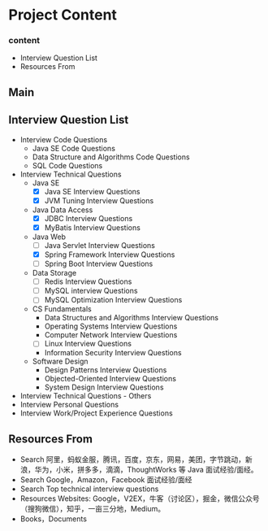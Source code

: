 # Project Content

### content

- Interview Question List
- Resources From

## Main

## Interview Question List

- Interview Code Questions
  - Java SE Code Questions
  - Data Structure and Algorithms Code Questions
  - SQL Code Questions
- Interview Technical Questions
  - Java SE
    - [x] Java SE Interview Questions
    - [x] JVM Tuning Interview Questions
  - Java Data Access
    - [x] JDBC Interview Questions
    - [x] MyBatis Interview Questions
  - Java Web
    - [ ] Java Servlet Interview Questions
    - [x] Spring Framework Interview Questions
    - [ ] Spring Boot Interview Questions
  - Data Storage
    - [ ] Redis Interview Questions
    - [ ] MySQL interview Questions
    - [ ] MySQL Optimization Interview Questions
  - CS Fundamentals
    - Data Structures and Algorithms Interview Questions
    - Operating Systems Interview Questions
    - Computer Network Interview Questions
    - [ ] Linux Interview Questions
    - Information Security Interview Questions
  - Software Design
    - Design Patterns Interview Questions
    - Objected-Oriented Interview Questions
    - System Design Interview Questions
- Interview Technical Questions - Others
- Interview Personal Questions
- Interview Work/Project Experience Questions

## Resources From

- Search 阿里，蚂蚁金服，腾讯，百度，京东，网易，美团，字节跳动，新浪，华为，小米，拼多多，滴滴，ThoughtWorks 等 Java 面试经验/面经。
- Search Google，Amazon，Facebook 面试经验/面经
- Search Top technical interview questions
- Resources Websites: Google，V2EX，牛客（讨论区），掘金，微信公众号（搜狗微信），知乎，一亩三分地，Medium。
- Books，Documents